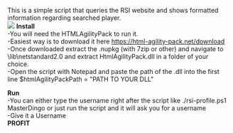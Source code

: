 This is a simple script that queries the RSI website and shows formatted information regarding searched player.  
![](https://i.imgur.com/aqtCz5W.png)
**Install**  
-You will need the HTMLAgilityPack to run it.  
-Easiest way is to download it here https://html-agility-pack.net/download  
-Once downloaded extract the .nupkg (with 7zip or other) and navigate to \lib\netstandard2.0 and extract HtmlAgilityPack.dll in a folder of your choice.  
-Open the script with Notepad and paste the path of the .dll into the first line $htmlAgilityPackPath = "PATH TO YOUR DLL"  

**Run**  
-You can either type the username right after the script like ./rsi-profile.ps1 MasterDingo or just run the script and it will ask you for a username  
-Give it a Username  
**PROFIT**  
